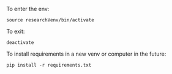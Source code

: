 To enter the env:

```
source researchVenv/bin/activate
```

To exit:

```
deactivate
```

To install requirements in a new venv or computer in the future:
```
pip install -r requirements.txt
```
